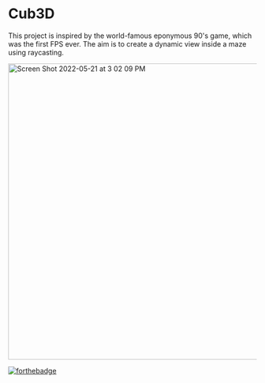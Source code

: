 # Cub3D

This project is inspired by the world-famous eponymous 90's game, which was the first FPS ever. The aim is to create a dynamic view inside a maze using raycasting.

<img width="600" alt="Screen Shot 2022-05-21 at 3 02 09 PM" src="https://user-images.githubusercontent.com/105823790/169653063-fd878958-df57-4bb5-9fb4-148fbe29bd04.png">


[![forthebadge](https://forthebadge.com/images/badges/made-with-c.svg)](https://forthebadge.com)



